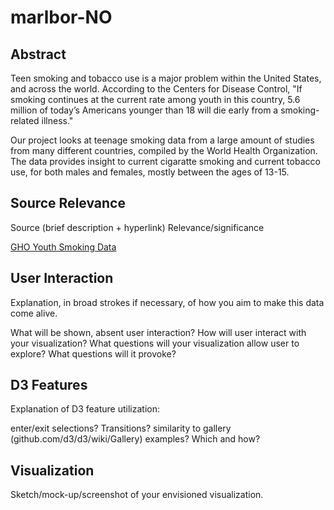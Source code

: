 # marlbor-NO

## Abstract
Teen smoking and tobacco use is a major problem within the United States, and across the world. According to the Centers for Disease Control, "If smoking continues at the current rate among youth in this country, 5.6 million of today’s Americans younger than 18 will die early from a smoking-related illness."

Our project looks at teenage smoking data from a large amount of studies from many different countries, compiled by the World Health Organization. The data provides insight to current cigaratte smoking and current tobacco use, for both males and females, mostly between the ages of 13-15.

## Source Relevance

Source (brief description + hyperlink)
Relevance/significance

[GHO Youth Smoking Data](http://apps.who.int/gho/data/node.main.TOB1257?lang=en)

## User Interaction 

Explanation, in broad strokes if necessary, of how you aim to make this data come alive.

What will be shown, absent user interaction?
How will user interact with your visualization?
What questions will your visualization allow user to explore? What questions will it provoke?

## D3 Features

Explanation of D3 feature utilization:

enter/exit selections?
Transitions?
similarity to gallery (github.com/d3/d3/wiki/Gallery) examples? Which and how?

## Visualization
Sketch/mock-up/screenshot of your envisioned visualization.
